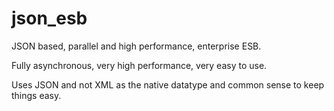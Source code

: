 # json_esb
JSON based, parallel and high performance, enterprise ESB.

Fully asynchronous, very high performance, very easy to use.

Uses JSON and not XML as the native datatype and common sense to keep things easy.
